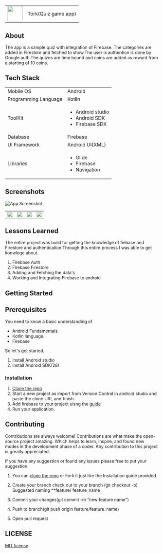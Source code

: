 

# <table><tr><td><img src= "https://github.com/poojaOfficial321/GameApp/blob/master/20211117_114241_0000.png" height = 50px width = 50px/></td>
<td>Tork(Quiz game app)</td></tr></table>

## About

The app is a sample quiz with integration of Firebase. The categories are added in Firestore and fetched to show.The user is authention is done by Google auth.The quizes are time bound  and coins are added as reward from a starting of 10 coins.

## Tech Stack

<table>
  <tr>
     <td>Mobile OS</td>
     <td>Android</td>
  </tr>
  <tr>
     <td>Programming Language</td>
     <td>Kotlin</td>
  </tr>
  <tr>
     <td>ToolKit</td>
      <td><ul><li>Android studio</li>
     <li>Android SDK</li>
     <li>Firebase SDK</li></ul></td>
  </tr>
  <tr>
     <td>Database</td>
     <td>Firebase</td>
  </tr>
   <tr>
    <td>UI Framework</td>
    <td>Android UI(XML)</td>
   </tr>
   <tr>
    <td>Libraries </td>
    <td>
      <ul>
          <li>Glide</li>
          <li>Firebase</li>
          <li>Navigation</li>
      </ul>
    </td>
  </tr>
</table>

## Screenshots

![App Screenshot](https://github.com/poojaOfficial321/GameApp/blob/master/png_20211117_120144_0000.png)
<table><tr><td><img src ="https://github.com/poojaOfficial321/GameApp/blob/master/Screenshot_2022-01-07-00-29-14-26.png"/></td>
<td><img src ="https://github.com/poojaOfficial321/GameApp/blob/master/Screenshot_2022-01-07-00-29-33-77.png"/></td>
<td> <img src ="https://github.com/poojaOfficial321/GameApp/blob/master/Screenshot_2022-01-07-00-29-38-68.png"/></td>
<td><img src ="https://github.com/poojaOfficial321/GameApp/blob/master/Screenshot_2022-01-07-00-30-12-15.png"/></td></tr></table>

## Lessons Learned

The entire project was build for getting the knowledge of fiebase and Firestore and authentication.Through this entire process I was able to get konwlege about.

 1. Firebase Auth
 2. Firebase Firestore
 3. Adding and Fetching the data's
 4. Working and Integrating Firebase to android

## Getting Started

## Prerequisites
 
You need to know a basic understanding of 

- Android Fundamentals.
- Kotlin language.
- Firebase

So let's get started.

1. Install Android studio
2. Install Android SDK(28)

### Installation


1. [Clone the repo](https://github.com/kodeflap/MyNotes.git)
2. Start a new project as import from Version Control in android studio and paste the clone URL and finish.
3. Add firebase to your project uisng the [guide](https://firebase.google.com/docs/android/setup#register-app)
4. Run your application.


## Contributing

Contributions are always welcome!
Contributions are what make the open-source project amazing. Which helps to learn, inspire, and found new modes in the development phase of a coder. Any contribution to this project is greatly appreciated.

If you have any suggestion or found any issues please free to put your suggestion.

1. You can [clone the repo](https://github.com/kodeflap/MyNotes.git) or Fork it just like the Installation guide provided

2. Create your branch check out to your branch (git checkout -b)
Suggested naming **feature/ feature_name

3. Commit your changes(git commit -m "new feature name")

4. Push to branch(git push origin feature/feature_name)

5. Open pull request

## LICENSE

[MIT license](LICENSE)

